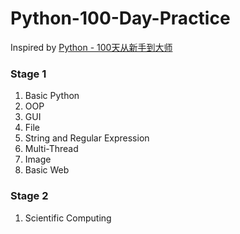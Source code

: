 # Python-100-Day-Practice

Inspired by [Python - 100天从新手到大师 ](https://github.com/jackfrued/Python-100-Days.git)

### Stage 1
  1. Basic Python
  2. OOP
  3. GUI
  4. File
  5. String and Regular Expression
  6. Multi-Thread
  7. Image
  8. Basic Web

### Stage 2
  1. Scientific Computing
  

